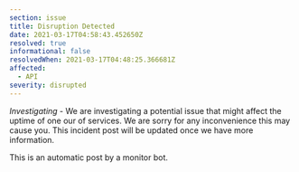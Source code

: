 ```yaml
---
section: issue
title: Disruption Detected
date: 2021-03-17T04:58:43.452650Z
resolved: true
informational: false
resolvedWhen: 2021-03-17T04:48:25.366681Z
affected:
  - API
severity: disrupted
---
```

*Investigating* - We are investigating a potential issue that might affect the uptime of one our of services. We are sorry for any inconvenience this may cause you. This incident post will be updated once we have more information.

This is an automatic post by a monitor bot.
        